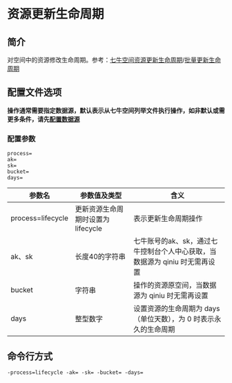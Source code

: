 # 资源更新生命周期

## 简介
对空间中的资源修改生命周期。参考：[七牛空间资源更新生命周期](https://developer.qiniu.com/kodo/api/1732/update-file-lifecycle)/[批量更新生命周期](https://developer.qiniu.com/kodo/api/1250/batch)

## 配置文件选项
**操作通常需要指定数据源，默认表示从七牛空间列举文件执行操作，如非默认或需更多条件，请先[配置数据源](../docs/datasource.md)**  

### 配置参数
```
process=
ak=
sk=
bucket= 
days=
```  
|参数名|参数值及类型 | 含义|  
|-----|-------|-----|  
|process=lifecycle| 更新资源生命周期时设置为lifecycle| 表示更新生命周期操作|  
|ak、sk|长度40的字符串|七牛账号的ak、sk，通过七牛控制台个人中心获取，当数据源为 qiniu 时无需再设置|  
|bucket| 字符串| 操作的资源原空间，当数据源为 qiniu 时无需再设置|  
|days| 整型数字| 设置资源的生命周期为 days（单位天数），为 0 时表示永久的生命周期|  

## 命令行方式
```
-process=lifecycle -ak= -sk= -bucket= -days=  
```

